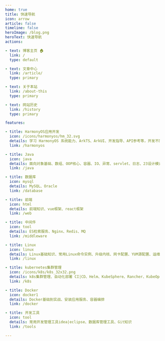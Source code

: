 ```yaml
---
home: true
title: 快速导航
icon: arrow
article: false
timeline: false
heroImage: /blog.png
heroText: 快速导航
actions:

- text: 博客主页 🏠
  link: /
  type: default

- text: 文章中心
  link: /article/
  type: primary

- text: 关于本站
  link: /about-this
  type: primary

- text: 网站历史
  link: /history
  type: primary

features:

- title: HarmonyOS应用开发
  icon: /icons/harmonyos/hm_32.svg
  details: 学习 HarmonyOS 系统能力、ArkTS、ArkUI、开发指导、API参考等，开发不同设备的应用，为用户带来全场景体验。
  link: /harmonyos

- title: Java
  icon: java
  details: 面向对象基础、数组、OOP核心、容器、IO、异常、servlet、日志、23设计模式、异步、分布式服务、JVM、swagger、OSS服务等。
  link: /java

- title: 数据库
  icon: mysql
  details: MySQL、Oracle
  link: /database

- title: 前端
  icon: html
  details: 前端知识、vue框架、react框架
  link: /web

- title: 中间件
  icon: tool
  details: ES检索服务、Nginx、Redis、MQ
  link: /middleware

- title: Linux
  icon: linux
  details: Linux基础知识、常用Linux命令实例、升级内核、网卡配置、YUM源配置、运维监控工具、ansible管理工具、jenkins自动部署、命令大全
  link: /linux

- title: kubernetes集群管理
  icon: /icons/k8s/k8s_32x32.png
  details: k8s集群管理、自动化部署 CI|CD、Helm、KubeSphere、Rancher、KubeOperator
  link: /k8s

- title: Docker
  icon: docker1
  details: Docker基础到实战、安装应用服务、容器编排
  link: /docker

- title: 开发工具
  icon: tool
  details: 常用开发管理工具idea|eclipse、数据库管理工具、Git知识
  link: /tools

---
```


<!-- @include: ../README.md#recent-home -->


